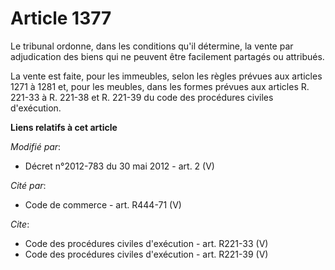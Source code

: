 # Article 1377

Le tribunal ordonne, dans les conditions qu'il détermine, la vente par adjudication des biens qui ne peuvent être facilement
partagés ou attribués. 

La vente est faite, pour les immeubles, selon les règles prévues aux articles 1271 à 1281 et, pour les meubles, dans les
formes prévues aux articles R. 221-33 à R. 221-38 et R. 221-39 du code des procédures civiles d'exécution.

**Liens relatifs à cet article**

_Modifié par_:

  - Décret n°2012-783 du 30 mai 2012 - art. 2 (V)

_Cité par_:

  - Code de commerce - art. R444-71 (V)

_Cite_:

  - Code des procédures civiles d'exécution - art. R221-33 (V)
  - Code des procédures civiles d'exécution - art. R221-39 (V)

